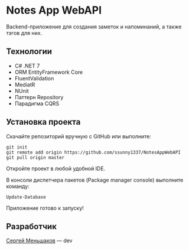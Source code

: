 # Notes App WebAPI
Backend-приложение для создания заметок и напоминаний, а также тэгов для них.

## Технологии
- C# .NET 7
- ORM EntityFramework Core
- FluentValidation
- MediatR
- NUnit
- Паттерн Repository
- Парадигма CQRS

## Установка проекта

Скачайте репозиторий вручную с GitHub или выполните:
```
git init
git remote add origin https://github.com/ssunny1337/NotesAppWebAPI
git pull origin master
```

Откройте проект в любой удобной IDE.

В консоли диспетчера пакетов (Package manager console) выполните команду:
```
Update-Database
```
Приложение готово к запуску!

## Разработчик

[Сергей Меньшаков](https://t.me/ssunny1337) — dev
